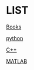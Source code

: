 # LIST

[Books](books/list_books.md)

[python](python/list_py.md)

[C++](cpp/list_cpp.md)

[MATLAB](MATLAB/list_MATLAB.md)

